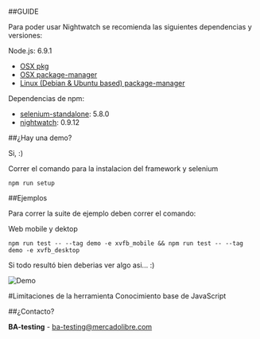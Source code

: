 ##GUIDE

Para poder usar Nightwatch se recomienda las siguientes dependencias y versiones:

Node.js: 6.9.1
  * [OSX pkg](https://nodejs.org/dist/v6.9.1/node-v6.9.1.pkg)
  * [OSX package-manager](https://nodejs.org/en/download/package-manager/#osx)
  * [Linux (Debian & Ubuntu based) package-manager](https://nodejs.org/en/download/package-manager/#debian-and-ubuntu-based-linux-distributions)

Dependencias de npm:
  * [selenium-standalone](https://www.npmjs.com/package/selenium-standalone): 5.8.0
  * [nightwatch](https://www.npmjs.com/package/nightwatch): 0.9.12

##¿Hay una demo?

  Si, :)

Correr el comando para la instalacion del framework y selenium
```
npm run setup

```

##Ejemplos

Para correr la suite de ejemplo deben correr el comando:

Web mobile y dektop
```
npm run test -- --tag demo -e xvfb_mobile && npm run test -- --tag demo -e xvfb_desktop

```
Si todo resultó bien deberias ver algo asi... :)

![Demo](https://media.giphy.com/media/3oz8xww3O8LIm06Pvy/giphy.gif)

#Limitaciones de la herramienta
Conocimiento base de JavaScript

##¿Contacto?

**BA-testing** - ba-testing@mercadolibre.com
